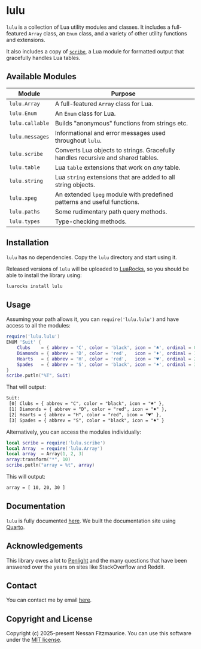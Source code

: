 # lulu

`lulu` is a collection of Lua utility modules and classes.
It includes a full-featured `Array` class, an `Enum` class, and a variety of other utility functions and extensions.

It also includes a copy of [`scribe`](https://nessan.github.io/scribe), a Lua module for formatted output that gracefully handles Lua tables.

## Available Modules

| Module          | Purpose                                                                          |
| --------------- | -------------------------------------------------------------------------------- |
| `lulu.Array`    | A full-featured `Array` class for Lua.                                           |
| `lulu.Enum`     | An `Enum` class for Lua.                                                         |
| `lulu.callable` | Builds "anonymous" functions from strings etc.                                   |
| `lulu.messages` | Informational and error messages used throughout `lulu`.                         |
| `lulu.scribe`   | Converts Lua objects to strings. Gracefully handles recursive and shared tables. |
| `lulu.table`    | Lua `table` extensions that work on _any_ table.                                 |
| `lulu.string`   | Lua `string` extensions that are added to all string objects.                    |
| `lulu.xpeg`     | An extended `lpeg` module with predefined patterns and useful functions.         |
| `lulu.paths`    | Some rudimentary path query methods.                                             |
| `lulu.types`    | Type-checking methods.                                                           |

## Installation

`lulu` has no dependencies. Copy the `lulu` directory and start using it.

Released versions of `lulu` will be uploaded to [LuaRocks](https://luarocks.org), so you should be able to install the library using:

```bash
luarocks install lulu
```

## Usage

Assuming your path allows it, you can `require('lulu.lulu')` and have access to all the modules:

```lua
require('lulu.lulu')
ENUM 'Suit' {
    Clubs    = { abbrev = 'C', color = 'black', icon = '♣', ordinal = 0 },
    Diamonds = { abbrev = 'D', color = 'red',   icon = '♦', ordinal = 1 },
    Hearts   = { abbrev = 'H', color = 'red',   icon = '♥', ordinal = 2 },
    Spades   = { abbrev = 'S', color = 'black', icon = '♠', ordinal = 3 }
}
scribe.putln("%T", Suit)
```

That will output:

```txt
Suit:
 [0] Clubs = { abbrev = "C", color = "black", icon = "♣" },
 [1] Diamonds = { abbrev = "D", color = "red", icon = "♦" },
 [2] Hearts = { abbrev = "H", color = "red", icon = "♥" },
 [3] Spades = { abbrev = "S", color = "black", icon = "♠" }
```

Alternatively, you can access the modules individually:

```lua
local scribe = require('lulu.scribe')
local Array  = require('lulu.Array')
local array  = Array(1, 2, 3)
array:transform("*", 10)
scribe.putln("array = %t", array)
```

This will output:

```txt
array = [ 10, 20, 30 ]
```

## Documentation

`lulu` is fully documented [here](https://nessan.github.io/lulu/).
We built the documentation site using [Quarto](https://quarto.org).

## Acknowledgements

This library owes a lot to [Penlight](https://github.com/lunarmodules/Penlight) and the many questions that have been answered over the years on sites like StackOverflow and Reddit.

## Contact

You can contact me by email [here](mailto:nzznfitz+gh@icloud.com).

## Copyright and License

Copyright (c) 2025-present Nessan Fitzmaurice.
You can use this software under the [MIT license](https://opensource.org/license/mit).
